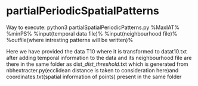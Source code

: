 # partialPeriodicSpatialPatterns
Way to execute:
python3 partialSpatialPeriodicPatterns.py %MaxIAT% %minPS% %input(temporal data file)% %input(neighbourhood file)% %outfile(where intresting patterns will be written)%

Here we have provided the data T10 where it is transformed to datat10.txt after adding temporal information to the data and its 
neighbourhood file are there in the same folder as dist_*dist_threshold*.txt which is generated from nbhextracter.py(ecclidean distance is taken to consideration here)and coordinates.txt(spatial information of points) present in the same folder
